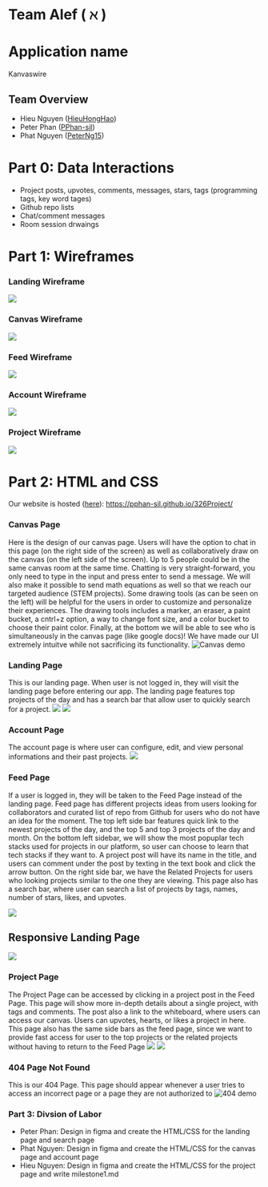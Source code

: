 # Team Alef ( $\aleph$ )

# Application name
Kanvaswire

## Team Overview
- Hieu Nguyen ([HieuHongHao](https://github.com/HieuHongHao))
- Peter Phan ([PPhan-sil](https://github.com/PPhan-sil/))
- Phat Nguyen ([PeterNg15](https://github.com/PeterNg15))

# Part 0: Data Interactions
- Project posts, upvotes, comments, messages, stars, tags (programming tags, key word tages)
- Github repo lists
- Chat/comment messages
- Room session drwaings

# Part 1: Wireframes
### Landing Wireframe
<img src= "../public/landing-wireframe.png">

### Canvas Wireframe
<img src= "../public/canvas-wireframe.png">

### Feed Wireframe
<img src= "../public/feed-wireframe.png">

### Account Wireframe
<img src= "../public/accountwireframe.png">

### Project Wireframe
<img src= "../public/project-wireframe.png">

# Part 2: HTML and CSS
Our website is hosted ([here](https://pphan-sil.github.io/326Project/)): https://pphan-sil.github.io/326Project/

### Canvas Page
Here is the design of our canvas page. Users will have the option to chat in this page (on the right side of the screen) as well as collaboratively draw on the canvas (on the left side of the screen). Up to 5 people could be in the same canvas room at the same time. Chatting is very straight-forward, you only need to type in the input and press enter to send a message. We will also make it possible to send math equations as well so that we reach our targeted audience (STEM projects). Some drawing tools (as can be seen on the left) will be helpful for the users in order to customize and personalize their experiences. The drawing tools includes a marker, an eraser, a paint bucket, a cntrl+z option, a way to change font size, and a color bucket to choose their paint color. Finally, at the bottom we will be able to see who is simultaneously in the canvas page (like google docs)! We have made our UI extremely intuitve while not sacrificing its functionality. 
![Canvas demo](../demos/canvas_demo.gif)


### Landing Page
This is our landing page. When user is not logged in, they will visit the landing page before entering our app. The landing page features top projects of the day and has a search bar that allow user to quickly search for a project.
<img src= "../public/LandingPage(1).png">
<img src= "../public/LandingPage(2).png">

### Account Page
The account page is where user can configure, edit, and view personal informations and their past projects.
<img src="../public/accountpage.png">

### Feed Page
If a user is logged in, they will be taken to the Feed Page instead of the landing page. Feed page has different projects ideas from users looking for collaborators and curated list of repo from Github for users who do not have an idea for the moment. The top left side bar features quick link to the newest projects of the day, and the top 5 and top 3 projects of the day and month. On the bottom left sidebar, we will show the most popuplar tech stacks used for projects in our platform, so user can choose to learn that tech stacks if they want to. A project post will have its name in the title, and users can comment under the post by texting in the text book and click the arrow button. On the right side bar, we have the Related Projects for users who looking projects similar to the one they are viewing. This page also has a search bar, where user can search a list of projects by tags, names, number of stars, likes, and upvotes.


<img src="../public/feedpage.png">

## Responsive Landing Page
<img src="../public/reponsive.png">


### Project Page
The Project Page can be accessed by clicking in a project post in the Feed Page. This page will show more in-depth details about a single project, with tags and comments. The post also a link to the whiteboard, where users can access our canvas. Users can upvotes, hearts, or likes a project in here. This page also has the same side bars as the feed page, since we want to provide fast access for user to the top projects or the related projects without having to return to the Feed Page
<img src="../public/projectpage1.png">
<img src="../public/projectpage2.png">

### 404 Page Not Found
This is our 404 Page. This page should appear whenever a user tries to access an incorrect page or a page they are not authorized to
![404 demo](../demos/404_demo.gif)


### Part 3: Divsion of Labor
 - Peter Phan: Design in figma and create the HTML/CSS for the landing page and search page 
 - Phat Nguyen: Design in figma and create the HTML/CSS for the canvas page and account page
 - Hieu Nguyen: Design in figma and create the HTML/CSS for the project page and write milestone1.md
